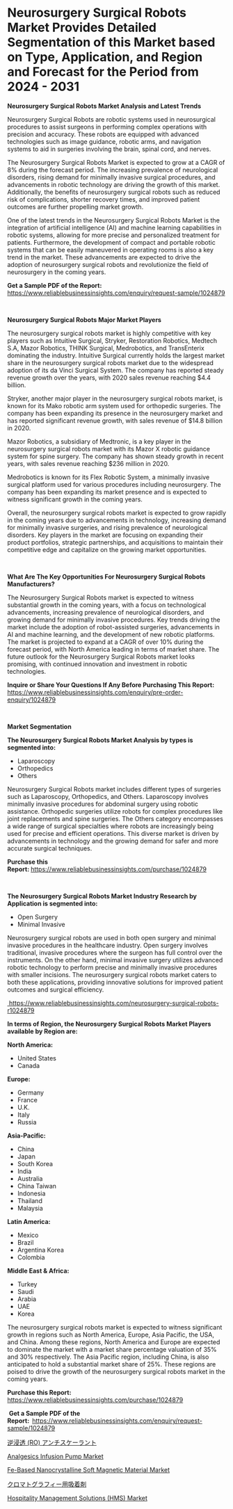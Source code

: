<p><h1>Neurosurgery Surgical Robots Market Provides Detailed Segmentation of this Market based on Type, Application, and Region and Forecast for the Period from 2024 - 2031</h1></p><p><strong>Neurosurgery Surgical Robots Market Analysis and Latest Trends</strong></p>
<p><p>Neurosurgery Surgical Robots are robotic systems used in neurosurgical procedures to assist surgeons in performing complex operations with precision and accuracy. These robots are equipped with advanced technologies such as image guidance, robotic arms, and navigation systems to aid in surgeries involving the brain, spinal cord, and nerves.</p><p>The Neurosurgery Surgical Robots Market is expected to grow at a CAGR of 8% during the forecast period. The increasing prevalence of neurological disorders, rising demand for minimally invasive surgical procedures, and advancements in robotic technology are driving the growth of this market. Additionally, the benefits of neurosurgery surgical robots such as reduced risk of complications, shorter recovery times, and improved patient outcomes are further propelling market growth.</p><p>One of the latest trends in the Neurosurgery Surgical Robots Market is the integration of artificial intelligence (AI) and machine learning capabilities in robotic systems, allowing for more precise and personalized treatment for patients. Furthermore, the development of compact and portable robotic systems that can be easily maneuvered in operating rooms is also a key trend in the market. These advancements are expected to drive the adoption of neurosurgery surgical robots and revolutionize the field of neurosurgery in the coming years.</p></p>
<p><strong>Get a Sample PDF of the Report:&nbsp;</strong> <a href="https://www.reliablebusinessinsights.com/enquiry/request-sample/1024879">https://www.reliablebusinessinsights.com/enquiry/request-sample/1024879</a></p>
<p>&nbsp;</p>
<p><strong>Neurosurgery Surgical Robots Major Market Players</strong></p>
<p><p>The neurosurgery surgical robots market is highly competitive with key players such as Intuitive Surgical, Stryker, Restoration Robotics, Medtech S.A, Mazor Robotics, THINK Surgical, Medrobotics, and TransEnterix dominating the industry. Intuitive Surgical currently holds the largest market share in the neurosurgery surgical robots market due to the widespread adoption of its da Vinci Surgical System. The company has reported steady revenue growth over the years, with 2020 sales revenue reaching $4.4 billion.</p><p>Stryker, another major player in the neurosurgery surgical robots market, is known for its Mako robotic arm system used for orthopedic surgeries. The company has been expanding its presence in the neurosurgery market and has reported significant revenue growth, with sales revenue of $14.8 billion in 2020.</p><p>Mazor Robotics, a subsidiary of Medtronic, is a key player in the neurosurgery surgical robots market with its Mazor X robotic guidance system for spine surgery. The company has shown steady growth in recent years, with sales revenue reaching $236 million in 2020.</p><p>Medrobotics is known for its Flex Robotic System, a minimally invasive surgical platform used for various procedures including neurosurgery. The company has been expanding its market presence and is expected to witness significant growth in the coming years.</p><p>Overall, the neurosurgery surgical robots market is expected to grow rapidly in the coming years due to advancements in technology, increasing demand for minimally invasive surgeries, and rising prevalence of neurological disorders. Key players in the market are focusing on expanding their product portfolios, strategic partnerships, and acquisitions to maintain their competitive edge and capitalize on the growing market opportunities.</p></p>
<p>&nbsp;</p>
<p><strong>What Are The Key Opportunities For Neurosurgery Surgical Robots Manufacturers?</strong></p>
<p><p>The Neurosurgery Surgical Robots market is expected to witness substantial growth in the coming years, with a focus on technological advancements, increasing prevalence of neurological disorders, and growing demand for minimally invasive procedures. Key trends driving the market include the adoption of robot-assisted surgeries, advancements in AI and machine learning, and the development of new robotic platforms. The market is projected to expand at a CAGR of over 10% during the forecast period, with North America leading in terms of market share. The future outlook for the Neurosurgery Surgical Robots market looks promising, with continued innovation and investment in robotic technologies.</p></p>
<p><strong>Inquire or Share Your Questions If Any Before Purchasing This Report:</strong> <a href="https://www.reliablebusinessinsights.com/enquiry/pre-order-enquiry/1024879">https://www.reliablebusinessinsights.com/enquiry/pre-order-enquiry/1024879</a></p>
<p>&nbsp;</p>
<p><strong>Market Segmentation</strong></p>
<p><strong>The Neurosurgery Surgical Robots Market Analysis by types is segmented into:</strong></p>
<p><ul><li>Laparoscopy</li><li>Orthopedics</li><li>Others</li></ul></p>
<p><p>Neurosurgery Surgical Robots market includes different types of surgeries such as Laparoscopy, Orthopedics, and Others. Laparoscopy involves minimally invasive procedures for abdominal surgery using robotic assistance. Orthopedic surgeries utilize robots for complex procedures like joint replacements and spine surgeries. The Others category encompasses a wide range of surgical specialties where robots are increasingly being used for precise and efficient operations. This diverse market is driven by advancements in technology and the growing demand for safer and more accurate surgical techniques.</p></p>
<p><strong>Purchase this Report:&nbsp;</strong><a href="https://www.reliablebusinessinsights.com/purchase/1024879">https://www.reliablebusinessinsights.com/purchase/1024879</a></p>
<p>&nbsp;</p>
<p><strong>The Neurosurgery Surgical Robots Market Industry Research by Application is segmented into:</strong></p>
<p><ul><li>Open Surgery</li><li>Minimal Invasive</li></ul></p>
<p><p>Neurosurgery surgical robots are used in both open surgery and minimal invasive procedures in the healthcare industry. Open surgery involves traditional, invasive procedures where the surgeon has full control over the instruments. On the other hand, minimal invasive surgery utilizes advanced robotic technology to perform precise and minimally invasive procedures with smaller incisions. The neurosurgery surgical robots market caters to both these applications, providing innovative solutions for improved patient outcomes and surgical efficiency.</p></p>
<p><a href="https://www.reliablebusinessinsights.com/neurosurgery-surgical-robots-r1024879">&nbsp;https://www.reliablebusinessinsights.com/neurosurgery-surgical-robots-r1024879</a></p>
<p><strong>In terms of Region, the Neurosurgery Surgical Robots Market Players available by Region are:</strong></p>
<p>
    <p> <strong> North America: </strong>
        <ul>
            <li>United States</li>
            <li>Canada</li>
        </ul>
        </p> 
    <p> <strong> Europe: </strong>
        <ul>
            <li>Germany</li>
            <li>France</li>
            <li>U.K.</li>
            <li>Italy</li>
            <li>Russia</li>
        </ul>
        </p> 
    <p> <strong> Asia-Pacific: </strong>
        <ul>
            <li>China</li>
            <li>Japan</li>
            <li>South Korea</li>
            <li>India</li>
            <li>Australia</li>
            <li>China Taiwan</li>
            <li>Indonesia</li>
            <li>Thailand</li>
            <li>Malaysia</li>
        </ul>
        </p> 
    <p> <strong> Latin America: </strong>
        <ul>
            <li>Mexico</li>
            <li>Brazil</li>
            <li>Argentina Korea</li>
            <li>Colombia</li>
        </ul>
        </p> 
    <p> <strong> Middle East & Africa: </strong>
        <ul>
            <li>Turkey</li>
            <li>Saudi</li>
            <li>Arabia</li>
            <li>UAE</li>
            <li>Korea</li>
        </ul>
    </p>
    </p>
<p><p>The neurosurgery surgical robots market is expected to witness significant growth in regions such as North America, Europe, Asia Pacific, the USA, and China. Among these regions, North America and Europe are expected to dominate the market with a market share percentage valuation of 35% and 30% respectively. The Asia Pacific region, including China, is also anticipated to hold a substantial market share of 25%. These regions are poised to drive the growth of the neurosurgery surgical robots market in the coming years.</p></p>
<p><strong>Purchase this Report: </strong><a href="https://www.reliablebusinessinsights.com/purchase/1024879">https://www.reliablebusinessinsights.com/purchase/1024879</a></p>
<p>&nbsp;<strong>Get a Sample PDF of the Report:&nbsp;&nbsp;</strong><a href="https://www.reliablebusinessinsights.com/enquiry/request-sample/1024879">https://www.reliablebusinessinsights.com/enquiry/request-sample/1024879</a></p>
<p><strong></strong></p>
<p><p><a href="https://github.com/andrade7361/Market-Research-Report-List-2/blob/main/4184630176253.md">逆浸透 (RO) アンチスケーラント</a></p><p><a href="https://github.com/mancsybtousav/Market-Research-Report-List-3/blob/main/analgesics-infusion-pump-market.md">Analgesics Infusion Pump Market</a></p><p><a href="https://www.linkedin.com/pulse/future-trends-global-fe-based-nanocrystalline-soft-magnetic-bw23e">Fe-Based Nanocrystalline Soft Magnetic Material Market</a></p><p><a href="https://github.com/RaeJenkins1952/Market-Research-Report-List-2/blob/main/3379296176254.md">クロマトグラフィー用吸着剤</a></p><p><a href="https://www.linkedin.com/pulse/insights-hospitality-management-solutions-hms-industry-market-ripfe">Hospitality Management Solutions (HMS) Market</a></p></p>